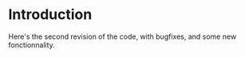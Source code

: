 # Introduction #

Here's the second revision of the code, with bugfixes, and some new fonctionnality.